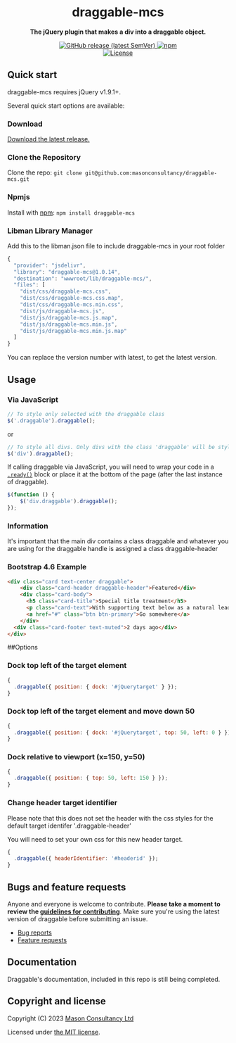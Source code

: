 <h1 align="center">draggable-mcs</h1>

<p align="center">
	<strong>The jQuery plugin that makes a div into a draggable object.</strong>
</p>

<p align="center">
	<a href="https://github.com/masonconsultancy/draggable-mcs/releases/latest" target="_blank">
		<img alt="GitHub release (latest SemVer)" src="https://img.shields.io/github/v/release/masonconsultancy/draggable-mcs?style=for-the-badge">
	</a>
	<a href="https://www.npmjs.com/package/draggable-mcs" target="_blank">
		<img alt="npm" src="https://img.shields.io/npm/v/draggable-mcs?style=for-the-badge">
	</a>
	<br>
	<a href="https://github.com/masonconsultancy/draggable-mcs/blob/main/LICENSE" target="_blank">
		<img alt="License" src="https://img.shields.io/badge/license-MIT-brightgreen.svg?style=for-the-badge">
	</a>
</p>

## Quick start

draggable-mcs requires jQuery v1.9.1+.

Several quick start options are available:

### Download
[Download the latest release.](https://github.com/masonconsultancy/draggable-mcs/releases/latest)

### Clone the Repository
Clone the repo: `git clone git@github.com:masonconsultancy/draggable-mcs.git`

### Npmjs
Install with [npm](https://www.npmjs.com/package/draggable-mcs): `npm install draggable-mcs`

### Libman Library Manager

Add this to the libman.json file to include draggable-mcs in your root folder

```js
{
  "provider": "jsdelivr",
  "library": "draggable-mcs@1.0.14",
  "destination": "wwwroot/lib/draggable-mcs/",
  "files": [
    "dist/css/draggable-mcs.css",
    "dist/css/draggable-mcs.css.map",
    "dist/css/draggable-mcs.min.css",
    "dist/js/draggable-mcs.js",
    "dist/js/draggable-mcs.js.map",
    "dist/js/draggable-mcs.min.js",
    "dist/js/draggable-mcs.min.js.map"
  ]
}
```

You can replace the version number with latest, to get the latest version.

## Usage

### Via JavaScript
```js
// To style only selected with the draggable class
$('.draggable').draggable();
```
or
```js
// To style all divs. Only divs with the class 'draggable' will be styled
$('div').draggable();
```

If calling draggable via JavaScript, you will need to wrap your code in a [`.ready()`](https://api.jquery.com/ready/) block or place it at the bottom of the page (after the last instance of draggable).

```js
$(function () {
	$('div.draggable').draggable();
});
```

### Information

<p>It's important that the main div contains a class draggable and whatever you are using for the draggable handle is assigned a class draggable-header</p>

### Bootstrap 4.6 Example
```html
<div class="card text-center draggable">
    <div class="card-header draggable-header">Featured</div>
    <div class="card-body">
      <h5 class="card-title">Special title treatment</h5>
      <p class="card-text">With supporting text below as a natural lead-in to additional content.</p>
	  <a href="#" class="btn btn-primary">Go somewhere</a>
	</div>
  <div class="card-footer text-muted">2 days ago</div>
</div>
```
##Options

### Dock top left of the target element

```js
{
  .draggable({ position: { dock: '#jQuerytarget' } });
}
```
### Dock top left of the target element and move down 50

```js
{
  .draggable({ position: { dock: '#jQuerytarget', top: 50, left: 0 } });
}
```

### Dock relative to viewport (x=150, y=50)

```js
{
  .draggable({ position: { top: 50, left: 150 } });
}
```

### Change header target identifier

<p>Please note that this does not set the header with the css styles for the default target identifer '.draggable-header'</p>
<p>You will need to set your own css for this new header target.</p>

```js
{
  .draggable({ headerIdentifier: '#headerid' });
}
```

## Bugs and feature requests

Anyone and everyone is welcome to contribute. **Please take a moment to
review the [guidelines for contributing](CONTRIBUTING.md)**. Make sure you're using the latest version of draggable before submitting an issue.

* [Bug reports](CONTRIBUTING.md#bug-reports)
* [Feature requests](CONTRIBUTING.md#feature-requests)

## Documentation

Draggable's documentation, included in this repo is still being completed.

## Copyright and license

Copyright (C) 2023 [Mason Consultancy Ltd](mason-consultancy.com)

Licensed under [the MIT license](LICENSE).
